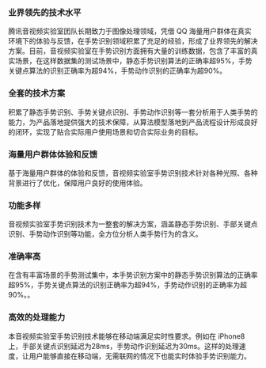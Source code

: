 ### 业界领先的技术水平 
腾讯音视频实验室团队长期致力于图像处理领域，凭借 QQ 海量用户群体在真实环境下的体验与反馈，在手势识别领域积累了充足的经验，形成了业界领先的解决方案。目前，音视频实验室在手势识别方面拥有大量的训练数据，包含了丰富的真实场景，在这样数据集的测试场景中，静态手势识别算法的正确率超95%，手势关键点算法的识别正确率为超94%，手势动作识别的正确率为超90%。

### 全套的技术方案
积累了静态手势识别、手势关键点识别、手势动作识别等一套分析用于人类手势的能力，为产品落地提供强大的技术保障，从算法模型落地到产品流程设计形成良好的闭环，实现了贴合实际用户使用场景和切合实际业务的目标。

### 海量用户群体体验和反馈
基于海量用户群体的体验和反馈，音视频实验室手势识别技术针对各种光照、各种背景进行了优化，保障用户良好的使用体验。  

### 功能多样
音视频实验室手势识别技术为一整套的解决方案，涵盖静态手势识别、手部关键点识别、手势动作识别等功能，全方位分析人类手势行为的含义。

### 准确率高
在含有丰富场景的手势测试集中，本手势识别方案中的静态手势识别算法的正确率超95%，手势关键点算法的识别正确率为超94%，手势动作识别的正确率为超90%。。

### 高效的处理能力
本音视频实验室手势识别技术能够在移动端满足实时性要求。例如在 iPhone8 上，手部关键点识别延迟为28ms，手势动作识别延迟为30ms。这样的处理速度，让用户能够直接在移动端，无需联网的情况下也能实时体验手势识别能力。
